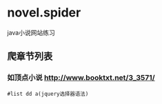 # novel.spider
java小说网站练习
## 爬章节列表<br>
### 如顶点小说 http://www.booktxt.net/3_3571/ <br>
`#list dd a(jquery选择器语法)`


